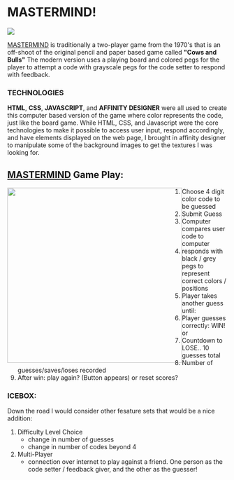 

# MASTERMIND!
<img src="https://i.imgur.com/g0b2KkE.png"/>

[MASTERMIND](linb.github.io/Mastermind/) is traditionally a  two-player game from the 1970's that is an off-shoot of the original pencil and paper based game called **"Cows and Bulls"** The modern version uses a playing board and colored pegs for the player to attempt a code with grayscale pegs for the code setter to respond with feedback.

### **TECHNOLOGIES** 
**HTML**, **CSS**, **JAVASCRIPT**, and **AFFINITY DESIGNER** were all used to create this computer based version of the game where color represents the code, just like the board game. While HTML, CSS, and Javascript were the core technologies to make it possible to access user input, respond accordingly, and have elements displayed on the web page, I brought in affinity designer to manipulate some of the background images to get the textures I was looking for. 

## [MASTERMIND](linb.github.io/Mastermind/) Game Play:
<img style="float: left" src="https://i.imgur.com/ligXgBz.png" height=400px;/> 

1. Choose 4 digit color code to be guessed
2. Submit Guess
3. Computer compares user code to computer
4. responds with black / grey pegs to represent correct colors / positions
4. Player takes another guess until:
5. Player guesses correctly: WIN! or
6. Countdown to LOSE.. 10 guesses total
7. Number of guesses/saves/loses recorded
8. After win: play again? (Button appears) or reset scores?

### ICEBOX:

Down the road I would consider other fesature sets that would be a nice addition:
1. Difficulty Level Choice
    - change in number of guesses
    - change in number of codes beyond 4
2. Multi-Player
    - connection over internet to play against a friend. One person as the code setter / feedback giver, and the other as the guesser!

